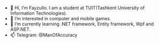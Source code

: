- 👋 Hi, I’m Fayzullo. I am a student at TUIT(Tashkent University of Information Technologies).
- 👀 I’m interested in computer and mobile games.
- 🌱 I’m currently learning .NET framework, Entity framework, Wpf and ASP.NET.
- 📫 Telegram: @ManOfAccuracy

<!---
MacTavish27/MacTavish27 is a ✨ special ✨ repository because its `README.md` (this file) appears on your GitHub profile.
You can click the Preview link to take a look at your changes.
--->
